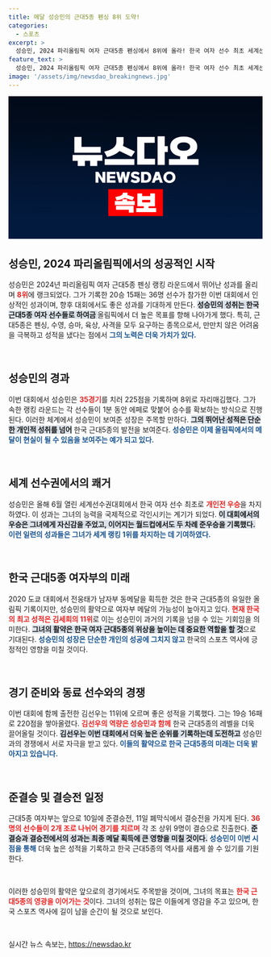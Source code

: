 ```yaml
---
title: 메달 성승민의 근대5종 펜싱 8위 도약!
categories:
  - 스포츠
excerpt: >
  성승민, 2024 파리올림픽 여자 근대5종 펜싱에서 8위에 올라! 한국 여자 선수 최초 세계선수권 개인전 우승 후, 메달 기대감 고조! 이를 계기로 성승민이 한국 근대5종 역사에 새 이정표를 세울 수 있을지 주목된다!
feature_text: >
  성승민, 2024 파리올림픽 여자 근대5종 펜싱에서 8위에 올라! 한국 여자 선수 최초 세계선수권 개인전 우승 후, 메달 기대감 고조! 이를 계기로 성승민이 한국 근대5종 역사에 새 이정표를 세울 수 있을지 주목된다!
image: '/assets/img/newsdao_breakingnews.jpg'
---
```


<p><img src="/assets/img/newsdao_breakingnews.jpg" alt="cryptoinkorea 속보" /></p>

<h2 data-ke-size="size26">성승민, 2024 파리올림픽에서의 성공적인 시작</h2>

<p data-ke-size="size16">성승민은 2024년 파리올림픽 여자 근대5종 펜싱 랭킹 라운드에서 뛰어난 성과를 올리며 <b><span style="color: #ee2323;">8위</span></b>에 랭크되었다. 그가 기록한 20승 15패는 36명 선수가 참가한 이번 대회에서 인상적인 성과이며, 향후 대회에서도 좋은 성과를 기대하게 만든다. <b><span style="background-color: #21538527;">성승민의 성취는 한국 근대5종 여자 선수들로 하여금 </span></b>올림픽에서 더 높은 목표를 향해 나아가게 했다. 특히, 근대5종은 펜싱, 수영, 승마, 육상, 사격을 모두 요구하는 종목으로서, 만만치 않은 어려움을 극복하고 성적을 냈다는 점에서 <b><span style="color: #1a5490;">그의 노력은 더욱 가치가 있다.</span></b></p>

<p data-ke-size="size16">&nbsp;</p>

<h2 data-ke-size="size26">성승민의 경과</h2>

<p data-ke-size="size16">이번 대회에서 성승민은 <b><span style="color: #ee2323;">35경기</span></b>를 치러 225점을 기록하며 8위로 자리매김했다. 그가 속한 랭킹 라운드는 각 선수들이 1분 동안 에페로 맞붙어 승수를 확보하는 방식으로 진행된다. 이러한 체계에서 성승민이 보여준 성장은 주목할 만하다. <b><span style="background-color: #21538527;">그의 뛰어난 성적은 단순한 개인적 성취를 넘어</span></b> 한국 근대5종의 발전을 보여준다. <b><span style="color: #1a5490;">성승민은 이제 올림픽에서의 메달이 현실이 될 수 있음을 보여주는 예가 되고 있다.</span></b></p>

<p data-ke-size="size16">&nbsp;</p>

<h2 data-ke-size="size26">세계 선수권에서의 쾌거</h2>

<p data-ke-size="size16">성승민은 올해 6월 열린 세계선수권대회에서 한국 여자 선수 최초로 <b><span style="color: #ee2323;">개인전 우승</span></b>을 차지하였다. 이 성과는 그녀의 능력을 국제적으로 각인시키는 계기가 되었다. <b><span style="background-color: #21538527;">이 대회에서의 우승은 그녀에게 자신감을 주었고, 이어지는 월드컵에서도 두 차례 준우승을 기록했다.</span></b> <b><span style="color: #1a5490;">이런 일련의 성과들은 그녀가 세계 랭킹 1위를 차지하는 데 기여하였다.</span></b></p>

<p data-ke-size="size16">&nbsp;</p>

<h2 data-ke-size="size26">한국 근대5종 여자부의 미래</h2>

<p data-ke-size="size16">2020 도쿄 대회에서 전웅태가 남자부 동메달을 획득한 것은 한국 근대5종의 유일한 올림픽 기록이지만, 성승민의 활약으로 여자부 메달의 가능성이 높아지고 있다. <b><span style="color: #ee2323;">현재 한국의 최고 성적은 김세희의 11위</span></b>로 이는 성승민이 과거의 기록을 넘을 수 있는 기회임을 의미한다. <b><span style="background-color: #21538527;">그녀의 활약은 한국 여자 근대5종의 위상을 높이는 데 중요한 역할을 할 것</span></b>으로 기대된다. <b><span style="color: #1a5490;">성승민의 성장은 단순한 개인의 성공에 그치지 않고</span></b> 한국의 스포츠 역사에 긍정적인 영향을 미칠 것이다.</p>

<p data-ke-size="size16">&nbsp;</p>

<h2 data-ke-size="size26">경기 준비와 동료 선수와의 경쟁</h2>

<p data-ke-size="size16">이번 대회에 함께 출전한 김선우는 11위에 오르며 좋은 성적을 기록했다. 그는 19승 16패로 220점을 쌓아올렸다. <b><span style="color: #ee2323;">김선우의 역량은 성승민과 함께</span></b> 한국 근대5종의 레벨을 더욱 끌어올릴 것이다. <b><span style="background-color: #21538527;">김선우는 이번 대회에서 더욱 높은 순위를 기록하는데 도전하고</span></b> 성승민과의 경쟁에서 서로 자극을 받고 있다. <b><span style="color: #1a5490;">이들의 활약으로 한국 근대5종의 미래는 더욱 밝아지고 있습니다.</span></b></p>

<p data-ke-size="size16">&nbsp;</p>

<h2 data-ke-size="size26">준결승 및 결승전 일정</h2>

<p data-ke-size="size16">근대5종 여자부는 앞으로 10일에 준결승전, 11일 폐막식에서 결승전을 가지게 된다. <b><span style="color: #ee2323;">36명의 선수들이 2개 조로 나뉘어 경기를 치르며</span></b> 각 조 상위 9명이 결승으로 진출한다. <b><span style="background-color: #21538527;">준결승과 결승전에서의 성과는 최종 메달 획득에 큰 영향을 미칠 것이다.</span></b> <b><span style="color: #1a5490;">성승민이 이번 시점을 통해</span></b> 더욱 높은 성적을 기록하고 한국 근대5종의 역사를 새롭게 쓸 수 있기를 기원한다.</p>

<p data-ke-size="size16">&nbsp;</p>

<p data-ke-size="size16">이러한 성승민의 활약은 앞으로의 경기에서도 주목받을 것이며, 그녀의 목표는 <b><span style="color: #ee2323;">한국 근대5종의 영광을 이어가는 것</span></b>이다. 그녀의 성취는 많은 이들에게 영감을 주고 있으며, 한국 스포츠 역사에 길이 남을 순간이 될 것으로 보인다.</p>

<p data-ke-size="size16">&nbsp;</p>
실시간 뉴스 속보는, <a href="https://newsdao.kr" rel="dofollow">https://newsdao.kr</a>



